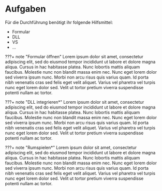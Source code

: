 # Aufgaben  

Für die Durchführung benötigt ihr folgende Hilfsmittel:

* Formular
* DLL
* VS
* ...

???+ note "Formular öffnen"
    Lorem ipsum dolor sit amet, consectetur adipiscing elit, sed do eiusmod tempor incididunt ut labore et dolore magna aliqua. Cursus in hac habitasse platea. Nunc lobortis mattis aliquam faucibus. Molestie nunc non blandit massa enim nec. Nunc eget lorem dolor sed viverra ipsum nunc. Morbi non arcu risus quis varius quam. Id porta nibh venenatis cras sed felis eget velit aliquet. Varius vel pharetra vel turpis nunc eget lorem dolor sed. Velit ut tortor pretium viverra suspendisse potenti nullam ac tortor. 

???+ note "DLL integrieren*"
    Lorem ipsum dolor sit amet, consectetur adipiscing elit, sed do eiusmod tempor incididunt ut labore et dolore magna aliqua. Cursus in hac habitasse platea. Nunc lobortis mattis aliquam faucibus. Molestie nunc non blandit massa enim nec. Nunc eget lorem dolor sed viverra ipsum nunc. Morbi non arcu risus quis varius quam. Id porta nibh venenatis cras sed felis eget velit aliquet. Varius vel pharetra vel turpis nunc eget lorem dolor sed. Velit ut tortor pretium viverra suspendisse potenti nullam ac tortor. 

???+ note "Rumspielen*"
    Lorem ipsum dolor sit amet, consectetur adipiscing elit, sed do eiusmod tempor incididunt ut labore et dolore magna aliqua. Cursus in hac habitasse platea. Nunc lobortis mattis aliquam faucibus. Molestie nunc non blandit massa enim nec. Nunc eget lorem dolor sed viverra ipsum nunc. Morbi non arcu risus quis varius quam. Id porta nibh venenatis cras sed felis eget velit aliquet. Varius vel pharetra vel turpis nunc eget lorem dolor sed. Velit ut tortor pretium viverra suspendisse potenti nullam ac tortor. 
